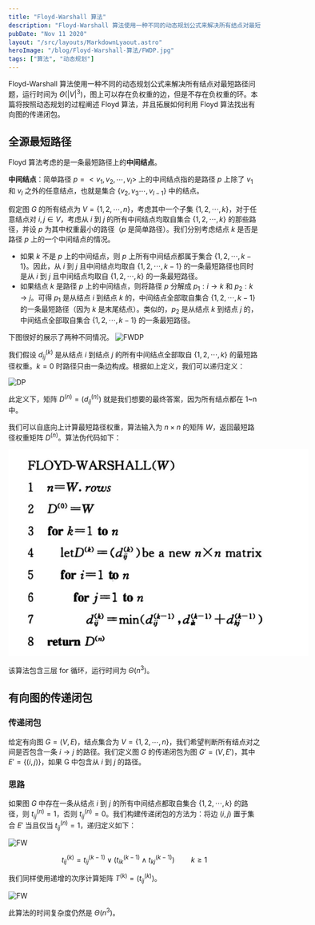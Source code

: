 ```yaml
---
title: "Floyd-Warshall 算法"
description: "Floyd-Warshall 算法使用一种不同的动态规划公式来解决所有结点对最短路径问题，图上可以存在负权重的边，但是不存在负权重的环。本篇将按照动态规划的过程阐述 Floyd 算法，并且拓展如何利用 Floyd 算法找出有向图的传递闭包。"
pubDate: "Nov 11 2020"
layout: "/src/layouts/MarkdownLyaout.astro"
heroImage: "/blog/Floyd-Warshall-算法/FWDP.jpg"
tags: ["算法", "动态规划"]
---
```


Floyd-Warshall 算法使用一种不同的动态规划公式来解决所有结点对最短路径问题，运行时间为 $\Theta(|V|^3)$，图上可以存在负权重的边，但是不存在负权重的环。本篇将按照动态规划的过程阐述 Floyd 算法，并且拓展如何利用 Floyd 算法找出有向图的传递闭包。

## 全源最短路径

Floyd 算法考虑的是一条最短路径上的**中间结点**。

**中间结点**：简单路径 $p=<v_1,v_2,\cdots,v_l>$ 上的中间结点指的是路径 $p$ 上除了 $v_1$ 和 $v_l$ 之外的任意结点，也就是集合 $\{v_2,v_3\cdots,v_{l-1}\}$ 中的结点。

假定图 $G$ 的所有结点为 $V=\{1,2,\cdots,n\}$，考虑其中一个子集 $\{1,2,\cdots,k\}$，对于任意结点对 $i,j\in V$，考虑从 $i$ 到 $j$ 的所有中间结点均取自集合 $\{1,2,\cdots,k\}$ 的那些路径，并设 $p$ 为其中权重最小的路径（$p$ 是简单路径）。我们分别考虑结点 $k$ 是否是路径 $p$ 上的一个中间结点的情况。

- 如果 $k$ 不是 $p$ 上的中间结点，则 $p$ 上所有中间结点都属于集合 $\{1,2,\cdots, k-1\}$。因此，从 $i$ 到 $j$ 且中间结点均取自 $\{1,2,\cdots,k-1\}$ 的一条最短路径也同时是从 $i$ 到 $j$ 且中间结点均取自 $\{1,2,\cdots,k\}$ 的一条最短路径。
- 如果结点 $k$ 是路径 $p$ 上的中间结点，则将路径 $p$ 分解成 $p_1:i\to k$ 和 $p_2: k\to j$。可得 $p_1$ 是从结点 $i$ 到结点 $k$ 的，中间结点全部取自集合 $\{1,2,\cdots, k-1\}$ 的一条最短路径（因为 $k$ 是末尾结点）。类似的，$p_2$ 是从结点 $k$ 到结点 $j$ 的，中间结点全部取自集合 $\{1,2,\cdots, k-1\}$ 的一条最短路径。

下图很好的展示了两种不同情况。
<img src="/blog/Floyd-Warshall-算法/FWDP.jpg" alt="FWDP" style="max-width: 600px" />

我们假设 $d_{ij}^{(k)}$ 是从结点 $i$ 到结点 $j$ 的所有中间结点全部取自 $\{1,2,\cdots,k\}$ 的最短路径权重。$k=0$ 时路径只由一条边构成。根据如上定义，我们可以递归定义：

<img src="\blog\Floyd-Warshall-算法\dp.png" alt="DP" style="max-width: 600px" />

此定义下，矩阵 $D^{(n)}=(d_{ij}^{(n)})$ 就是我们想要的最终答案，因为所有结点都在 1~n 中。

我们可以自底向上计算最短路径权重，算法输入为 $n\times n$ 的矩阵 $W$，返回最短路径权重矩阵 $D^{(n)}$。算法伪代码如下：

<img src="\src\content\blog\Floyd-Warshall-算法\FW.jpg" alt="FW" style="max-width: 600px" />

该算法包含三层 for 循环，运行时间为 $\Theta(n^3)$。

## 有向图的传递闭包

### 传递闭包

给定有向图 $G=(V,E)$，结点集合为 $V=\{1,2,\cdots,n\}$，我们希望判断所有结点对之间是否包含一条 $i\to j$ 的路径。我们定义图 $G$ 的传递闭包为图 $G'=(V,E')$，其中 $E'=\{(i,j)\}$，如果 G 中包含从 $i$ 到 $j$ 的路径。

### 思路

如果图 $G$ 中存在一条从结点 $i$ 到 $j$ 的所有中间结点都取自集合 $\{1,2,\cdots,k\}$ 的路径，则 $t_{ij}^{(n)}=1$，否则 $t_{ij}^{(n)}=0$。我们构建传递闭包的方法为：将边 $(i,j)$ 置于集合 $E'$ 当且仅当 $t_{ij}^{(n)}=1$，递归定义如下：

<img src="\blog\Floyd-Warshall-算法\transit.png" alt="FW" style="max-width: 600px" />

$$
t_{ij}^{(k)}=t_{ij}^{(k-1)}\vee(t_{ik}^{(k-1)}\land t_{kj}^{(k-1)})\quad\quad k\geq 1
$$

我们同样使用递增的次序计算矩阵 $T^{(k)}=(t_{ij}^{(k)})$。

<img src="\blog\Floyd-Warshall-算法\tc.jpg" alt="FW" style="max-width: 600px" />

此算法的时间复杂度仍然是 $\Theta(n^3)$。